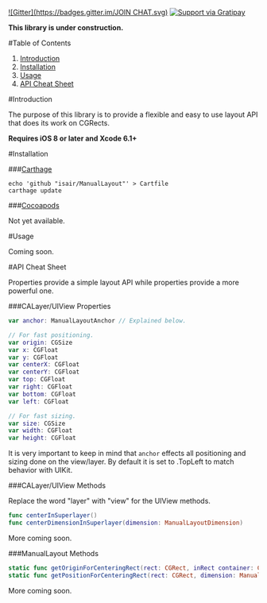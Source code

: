 [![Gitter](https://badges.gitter.im/JOIN CHAT.svg)](https://gitter.im/isair/ManualLayout?utm_source=badge&utm_medium=badge&utm_campaign=pr-badge&utm_content=badge)
[![Support via Gratipay](https://cdn.rawgit.com/gratipay/gratipay-badge/2.3.0/dist/gratipay.png)](https://gratipay.com/bsencan91/)

**This library is under construction.**

#Table of Contents

1. [Introduction](#introduction)
2. [Installation](#installation)
3. [Usage](#usage)
4. [API Cheat Sheet](#api-cheat-sheet)

#Introduction

The purpose of this library is to provide a flexible and easy to use layout API that does its work on CGRects.

__Requires iOS 8 or later and Xcode 6.1+__

#Installation

###[Carthage](https://github.com/Carthage/Carthage#installing-carthage)

```
echo 'github "isair/ManualLayout"' > Cartfile
carthage update
```

###[Cocoapods](https://github.com/CocoaPods/CocoaPods)

Not yet available.

#Usage

Coming soon.

#API Cheat Sheet

Properties provide a simple layout API while properties provide a more powerful one.

###CALayer/UIView Properties

```swift
var anchor: ManualLayoutAnchor // Explained below.

// For fast positioning.
var origin: CGSize
var x: CGFloat 
var y: CGFloat
var centerX: CGFloat
var centerY: CGFloat
var top: CGFloat
var right: CGFloat
var bottom: CGFloat
var left: CGFloat

// For fast sizing.
var size: CGSize
var width: CGFloat
var height: CGFloat
```

It is very important to keep in mind that `anchor` effects all positioning and sizing done on the view/layer. By default it is set to .TopLeft to match behavior with UIKit.

###CALayer/UIView Methods

Replace the word "layer" with "view" for the UIView methods.

```swift
func centerInSuperlayer()
func centerDimensionInSuperlayer(dimension: ManualLayoutDimension)
```

More coming soon.

###ManualLayout Methods

```swift
static func getOriginForCenteringRect(rect: CGRect, inRect container: CGRect) -> CGPoint
static func getPositionForCenteringRect(rect: CGRect, dimension: ManualLayoutDimension, inRect container: CGRect) -> CGFloat
```

More coming soon.
